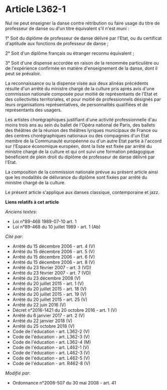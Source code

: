 # Article L362-1

Nul ne peut enseigner la danse contre rétribution ou faire usage du titre de professeur de danse ou d'un titre équivalent
s'il n'est muni :

1° Soit du diplôme de professeur de danse délivré par l'Etat, ou du certificat d'aptitude aux fonctions de professeur de
danse ;

2° Soit d'un diplôme français ou étranger reconnu équivalent ;

3° Soit d'une dispense accordée en raison de la renommée particulière ou de l'expérience confirmée en matière d'enseignement
de la danse, dont il peut se prévaloir.

La reconnaissance ou la dispense visée aux deux alinéas précédents résulte d'un arrêté du ministre chargé de la culture pris
après avis d'une commission nationale composée pour moitié de représentants de l'Etat et des collectivités territoriales, et
pour moitié de professionnels désignés par leurs organisations représentatives, de personnalités qualifiées et de
représentants des usagers.

Les artistes chorégraphiques justifiant d'une activité professionnelle d'au moins trois ans au sein du ballet de l'Opéra
national de Paris, des ballets des théâtres de la réunion des théâtres lyriques municipaux de France ou des centres
chorégraphiques nationaux ou des compagnies d'un Etat membre de la Communauté européenne ou d'un autre Etat partie à l'accord
sur l'Espace économique européen, dont la liste est fixée par arrêté du ministre chargé de la culture et qui ont suivi une
formation pédagogique bénéficient de plein droit du diplôme de professeur de danse délivré par l'Etat.

La composition de la commission nationale prévue au présent article ainsi que les modalités de délivrance du diplôme sont
fixées par arrêté du ministre chargé de la culture.

Le présent article s'applique aux danses classique, contemporaine et jazz.

**Liens relatifs à cet article**

_Anciens textes_:

  - Loi n°89-468 1989-07-10 art. 1
  - Loi n°89-468 du 10 juillet 1989 - art. 1 (Ab)

_Cité par_:

  - Arrêté du 15 décembre 2006 - art. 4 (V)
  - Arrêté du 15 décembre 2006 - art. 5 (V)
  - Arrêté du 15 décembre 2006 - art. 6 (V)
  - Arrêté du 15 décembre 2006 - art. 8 (V)
  - Arrêté du 23 février 2007 - art. 3 (VD)
  - Arrêté du 23 février 2007 - art. 7 (VD)
  - Arrêté du 23 décembre 2008 (V)
  - Arrêté du 20 juillet 2015 - art. 1 (V)
  - Arrêté du 20 juillet 2015 - art. 18 (V)
  - Arrêté du 20 juillet 2015 - art. 19 (V)
  - Arrêté du 20 juillet 2015 - art. 25 (V)
  - Arrêté du 22 juin 2016 (V)
  - Décret n°2016-1421 du 20 octobre 2016 - art. 1 (V)
  - Arrêté du 6 janvier 2017 - art. 2 (V)
  - Arrêté du 22 janvier 2018 (V)
  - Arrêté du 25 octobre 2018 (V)
  - Code de l'éducation - art. L362-2 (V)
  - Code de l'éducation - art. L362-3 (V)
  - Code de l'éducation - art. L362-4 (M)
  - Code de l'éducation - art. L462-1 (V)
  - Code de l'éducation - art. L462-3 (V)
  - Code de l'éducation - art. L462-5 (V)
  - Code de l'éducation - art. R462-8 (V)

_Modifié par_:

  - Ordonnance n°2008-507 du 30 mai 2008 - art. 41
